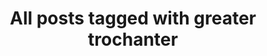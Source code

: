---
layout: tag
title: "All posts tagged with greater trochanter"
permalink: /weblog/tags/greater-trochanter/
taxonomy: greater trochanter
---